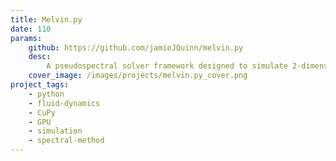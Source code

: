 ```yaml
---
title: Melvin.py
date: 110
params:
    github: https://github.com/jamieJQuinn/melvin.py
    desc:
        A pseudospectral solver framework designed to simulate 2-dimensional advection-diffusion problems. It is written entirely in Python and leverages CuPy for GPU parallelisation. It has been used to simulate thermohaline staircase formation, Rayleigh-Bénard convection, and the resistive tearing instability.
    cover_image: /images/projects/melvin.py_cover.png
project_tags:
    - python
    - fluid-dynamics
    - CuPy
    - GPU
    - simulation
    - spectral-method
---
```

